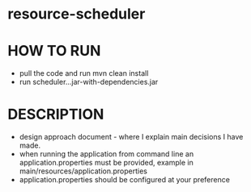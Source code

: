 # resource-scheduler

# HOW TO RUN
- pull the code and run mvn clean install
- run scheduler...jar-with-dependencies.jar

# DESCRIPTION
- design approach document - where I explain main decisions I have made.
- when running the application from command line an application.properties must be provided, example in main/resources/application.properties
- application.properties should be configured at your preference
